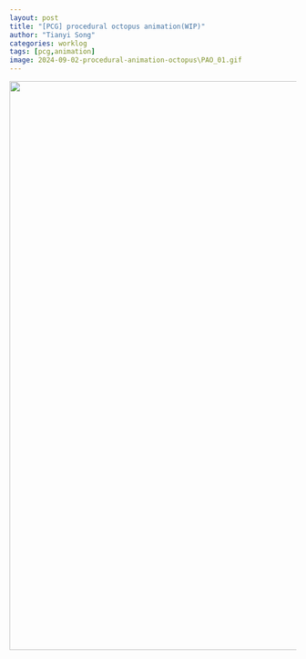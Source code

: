 ```yaml
---
layout: post
title: "[PCG] procedural octopus animation(WIP)"
author: "Tianyi Song"
categories: worklog
tags: [pcg,animation]
image: 2024-09-02-procedural-animation-octopus\PAO_01.gif
---
```


<img src="{{ site.url }}/assets\img\2024-09-02-procedural-animation-octopus\PAO_01.gif" width="1000" 
style="display:block; margin:auto;">  

<br>